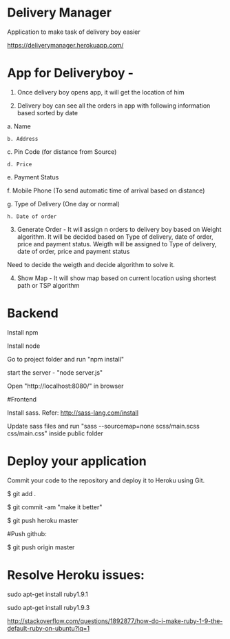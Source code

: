 # Delivery Manager
Application to make task of delivery boy easier

https://deliverymanager.herokuapp.com/

# App for Deliveryboy -


1. Once delivery boy opens app, it will get the location of him

2. Delivery boy can see all the orders in app with following information based sorted by date

a. Name

  	b. Address

c. Pin Code (for distance from Source)

  	d. Price

e. Payment Status

f. Mobile Phone (To send automatic time of arrival based on distance)

g. Type of Delivery (One day or normal)

  	h. Date of order

3. Generate Order -  It will assign n orders to delivery boy based on Weight algorithm. It will be decided based on Type of delivery, date of order, price and payment status. Weigth will be assigned to Type of delivery, date of order, price and payment status

Need to decide the weigth and decide algorithm to solve it.

4. Show Map - It will show map based on current location using shortest path or TSP algorithm


# Backend

Install npm

Install node

Go to project folder and run "npm install"

start the server - "node server.js"

Open "http://localhost:8080/" in browser


#Frontend

Install sass. Refer: http://sass-lang.com/install

Update sass files and run "sass --sourcemap=none scss/main.scss css/main.css" inside public folder

# Deploy your application

Commit your code to the repository and deploy it to Heroku using Git.

$ git add .

$ git commit -am "make it better"

$ git push heroku master


#Push github:

$ git push origin master

# Resolve Heroku issues:

sudo apt-get install ruby1.9.1

sudo apt-get install ruby1.9.3

http://stackoverflow.com/questions/1892877/how-do-i-make-ruby-1-9-the-default-ruby-on-ubuntu?lq=1




